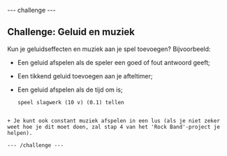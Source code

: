 --- challenge ---

## Challenge: Geluid en muziek

Kun je geluidseffecten en muziek aan je spel toevoegen? Bijvoorbeeld:

+ Een geluid afspelen als de speler een goed of fout antwoord geeft;
+ Een tikkend geluid toevoegen aan je afteltimer;
+ Een geluid afspelen als de tijd om is;
    
    ```blocks
    speel slagwerk (10 v) (0.1) tellen
```

+ Je kunt ook constant muziek afspelen in een lus (als je niet zeker weet hoe je dit moet doen, zal stap 4 van het 'Rock Band'-project je helpen).

--- /challenge ---